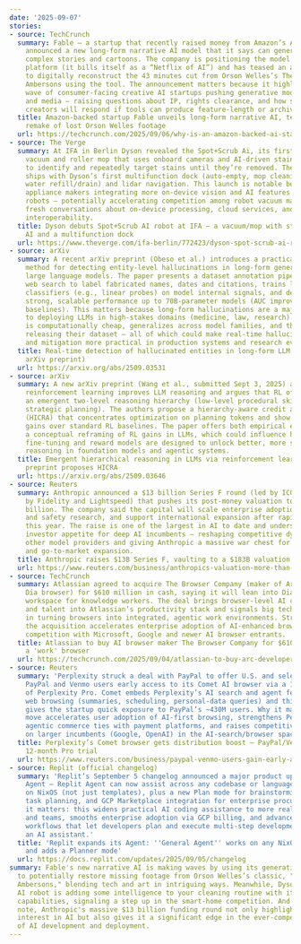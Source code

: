 ```yaml
---
date: '2025-09-07'
stories:
- source: TechCrunch
  summary: Fable — a startup that recently raised money from Amazon’s Alexa Fund —
    announced a new long‑form narrative AI model that it says can generate extended,
    complex stories and cartoons. The company is positioning the model as a creative
    platform (it bills itself as a “Netflix of AI”) and has teased an ambitious project
    to digitally reconstruct the 43 minutes cut from Orson Welles’s The Magnificent
    Ambersons using the tool. The announcement matters because it highlights a growing
    wave of consumer‑facing creative AI startups pushing generative models into entertainment
    and media — raising questions about IP, rights clearance, and how studios and
    creators will respond if tools can produce feature‑length or archival reconstructions.
  title: Amazon‑backed startup Fable unveils long‑form narrative AI, teases digital
    remake of lost Orson Welles footage
  url: https://techcrunch.com/2025/09/06/why-is-an-amazon-backed-ai-startup-making-orson-welles-fan-fiction/
- source: The Verge
  summary: At IFA in Berlin Dyson revealed the Spot+Scrub Ai, its first combined robot
    vacuum and roller mop that uses onboard cameras and AI‑driven stain detection
    to identify and repeatedly target stains until they’re removed. The product also
    ships with Dyson’s first multifunction dock (auto‑empty, mop cleaning/drying,
    water refill/drain) and lidar navigation. This launch is notable because it shows
    appliance makers integrating more on‑device vision and AI features into household
    robots — potentially accelerating competition among robot vacuum makers and raising
    fresh conversations about on‑device processing, cloud services, and smart‑home
    interoperability.
  title: Dyson debuts Spot+Scrub AI robot at IFA — a vacuum/mop with stain‑seeking
    AI and a multifunction dock
  url: https://www.theverge.com/ifa-berlin/772423/dyson-spot-scrub-ai-robot-vacuum-mop-multifunction-dock-first-look
- source: arXiv
  summary: A recent arXiv preprint (Obeso et al.) introduces a practical, token-level
    method for detecting entity-level hallucinations in long-form generations from
    large language models. The paper presents a dataset annotation pipeline that uses
    web search to label fabricated names, dates and citations, trains lightweight
    classifiers (e.g., linear probes) on model internal signals, and demonstrates
    strong, scalable performance up to 70B‑parameter models (AUC improvements vs common
    baselines). This matters because long-form hallucinations are a major barrier
    to deploying LLMs in high‑stakes domains (medicine, law, research). The approach
    is computationally cheap, generalizes across model families, and the authors are
    releasing their dataset — all of which could make real‑time hallucination monitoring
    and mitigation more practical in production systems and research evaluations.
  title: Real-time detection of hallucinated entities in long-form LLM output (new
    arXiv preprint)
  url: https://arxiv.org/abs/2509.03531
- source: arXiv
  summary: A new arXiv preprint (Wang et al., submitted Sept 3, 2025) analyzes why
    reinforcement learning improves LLM reasoning and argues that RL often induces
    an emergent two‑level reasoning hierarchy (low‑level procedural skills then high‑level
    strategic planning). The authors propose a hierarchy‑aware credit assignment algorithm
    (HICRA) that concentrates optimization on planning tokens and show substantial
    gains over standard RL baselines. The paper offers both empirical evidence and
    a conceptual reframing of RL gains in LLMs, which could influence how future RL
    fine‑tuning and reward models are designed to unlock better, more sample‑efficient
    reasoning in foundation models and agentic systems.
  title: Emergent hierarchical reasoning in LLMs via reinforcement learning — new
    preprint proposes HICRA
  url: https://arxiv.org/abs/2509.03646
- source: Reuters
  summary: Anthropic announced a $13 billion Series F round (led by ICONIQ, co-led
    by Fidelity and Lightspeed) that pushes its post‑money valuation to about $183
    billion. The company said the capital will scale enterprise adoption, boost compute
    and safety research, and support international expansion after rapid revenue growth
    this year. The raise is one of the largest in AI to date and underscores continued
    investor appetite for deep AI incumbents — reshaping competitive dynamics with
    other model providers and giving Anthropic a massive war chest for product, safety
    and go‑to‑market expansion.
  title: Anthropic raises $13B Series F, vaulting to a $183B valuation
  url: https://www.reuters.com/business/anthropics-valuation-more-than-doubles-183-billion-after-13-billion-fundraise-2025-09-02/
- source: TechCrunch
  summary: Atlassian agreed to acquire The Browser Company (maker of Arc and the AI‑focused
    Dia browser) for $610 million in cash, saying it will lean into Dia as an AI‑driven
    workspace for knowledge workers. The deal brings browser‑level AI capabilities
    and talent into Atlassian’s productivity stack and signals big tech’s interest
    in turning browsers into integrated, agentic work environments. Strategically,
    the acquisition accelerates enterprise adoption of AI‑enhanced browsing and intensifies
    competition with Microsoft, Google and newer AI browser entrants.
  title: Atlassian to buy AI browser maker The Browser Company for $610M to build
    a 'work' browser
  url: https://techcrunch.com/2025/09/04/atlassian-to-buy-arc-developer-the-browser-company-for-610m/
- source: Reuters
  summary: 'Perplexity struck a deal with PayPal to offer U.S. and select international
    PayPal and Venmo users early access to its Comet AI browser via a 12‑month trial
    of Perplexity Pro. Comet embeds Perplexity’s AI search and agent features into
    web browsing (summaries, scheduling, personal-data queries) and this partnership
    gives the startup quick exposure to PayPal’s ~430M users. Why it matters: the
    move accelerates user adoption of AI‑first browsing, strengthens Perplexity’s
    agentic commerce ties with payment platforms, and raises competitive pressure
    on larger incumbents (Google, OpenAI) in the AI‑search/browser space.'
  title: Perplexity’s Comet browser gets distribution boost — PayPal/Venmo users get
    12‑month Pro trial
  url: https://www.reuters.com/business/paypal-venmo-users-gain-early-access-perplexitys-comet-ai-browser-2025-09-03/
- source: Replit (official changelog)
  summary: 'Replit’s September 5 changelog announced a major product update: General
    Agent — Replit Agent can now assist across any codebase or language that runs
    on NixOS (not just templates), plus a new Plan mode for brainstorming and long‑running
    task planning, and GCP Marketplace integration for enterprise procurement. Why
    it matters: this widens practical AI coding assistance to more real‑world projects
    and teams, smooths enterprise adoption via GCP billing, and advances ''vibe coding''
    workflows that let developers plan and execute multi‑step development tasks with
    an AI assistant.'
  title: 'Replit expands its Agent: ''General Agent'' works on any NixOS codebase
    and adds a Planner mode'
  url: https://docs.replit.com/updates/2025/09/05/changelog
summary: Fable's new narrative AI is making waves by using its generative prowess
  to potentially restore missing footage from Orson Welles’s classic, "The Magnificent
  Ambersons," blending tech and art in intriguing ways. Meanwhile, Dyson's new Spot+Scrub
  AI robot is adding some intelligence to your cleaning routine with its stain-seeking
  capabilities, signaling a step up in the smart-home competition. And on a financial
  note, Anthropic's massive $13 billion funding round not only highlights continued
  interest in AI but also gives it a significant edge in the ever-competitive landscape
  of AI development and deployment.
---
```


<!-- Generated with AI web search 2025-09-07 13:05 UTC -->
